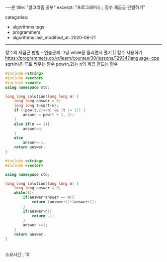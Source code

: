 ---분
title: "알고리즘 공부"
excerpt: "프로그래머스 ; 정수 제곱급 판별하기"

categories:
  - algorithms
tags:
  - programmers
  - algorithms
last_modified_at: 2020-06-21
---

정수의 제곱근 판별 - 연습문제
그냥 while문 돌리면서 풀기 || 함수 사용하기
<https://programmers.co.kr/learn/courses/30/lessons/12934?language=cpp>
sqrt(n)은 루트 씌우는 함수
pow(n,2)는 n의 제곱 만드는 함수
<br>
```cpp
#include <string>
#include <vector>
#include <cmath>
using namespace std;

long long solution(long long n) {
    long long answer = 0;
    long long t=sqrt(n);
    if ((pow(t,2)==n) && (t != 1)) {
        answer = pow(t + 1, 2);
    }
    else if(n == 1){
        answer=4;
    }
    else
        answer=-1;
    return answer;
}
```
```cpp
#include <string>
#include <vector>

using namespace std;

long long solution(long long n) {
    long long answer = 0;
    while(1){
        if(answer*answer == n){
            return (answer+1)*(answer+1);
        }
        if(answer>n){
            return -1;
        }
        answer +=1;
    }
    return answer;
}
```
<br>
소요시간 ; 10
